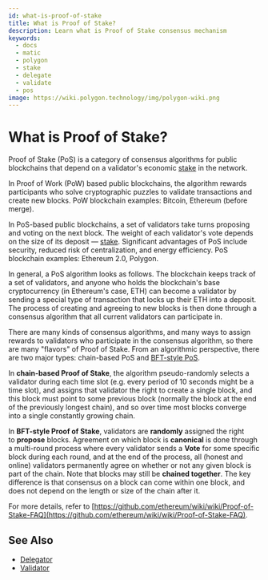 ```yaml
---
id: what-is-proof-of-stake
title: What is Proof of Stake?
description: Learn what is Proof of Stake consensus mechanism
keywords:
  - docs
  - matic
  - polygon
  - stake
  - delegate
  - validate
  - pos
image: https://wiki.polygon.technology/img/polygon-wiki.png
---
```


# What is Proof of Stake?

Proof of Stake (PoS) is a category of consensus algorithms for public blockchains that depend on a validator's economic [stake](/docs/maintain/glossary.md#staking) in the network.

In Proof of Work (PoW) based public blockchains, the algorithm rewards participants who solve cryptographic puzzles to validate transactions and create new blocks. PoW blockchain examples: Bitcoin, Ethereum (before merge).

In PoS-based public blockchains, a set of validators take turns proposing and voting on the next block. The weight of each validator's vote depends on the size of its deposit — [stake](/docs/maintain/glossary.md#staking). Significant advantages of PoS include security, reduced risk of centralization, and energy efficiency. PoS blockchain examples: Ethereum 2.0, Polygon.

In general, a PoS algorithm looks as follows. The blockchain keeps track of a set of validators, and anyone who holds the blockchain's base cryptocurrency (in Ethereum's case, ETH) can become a validator by sending a special type of transaction that locks up their ETH into a deposit. The process of creating and agreeing to new blocks is then done through a consensus algorithm that all current validators can participate in.

There are many kinds of consensus algorithms, and many ways to assign rewards to validators who participate in the consensus algorithm, so there are many "flavors" of Proof of Stake. From an algorithmic perspective, there are two major types: chain-based PoS and [BFT-style PoS](https://en.wikipedia.org/wiki/Byzantine_fault_tolerance).

In **chain-based Proof of Stake**, the algorithm pseudo-randomly selects a validator during each time slot (e.g. every period of 10 seconds might be a time slot), and assigns that validator the right to create a single block, and this block must point to some previous block (normally the block at the end of the previously longest chain), and so over time most blocks converge into a single constantly growing chain.

In **BFT-style Proof of Stake**, validators are **randomly** assigned the right to **propose** blocks. Agreement on which block is **canonical** is done through a multi-round process where every validator sends a **Vote** for some specific block during each round, and at the end of the process, all (honest and online) validators permanently agree on whether or not any given block is part of the chain. Note that blocks may still be **chained together**. The key difference is that consensus on a block can come within one block, and does not depend on the length or size of the chain after it.

For more details, refer to [https://github.com/ethereum/wiki/wiki/Proof-of-Stake-FAQ](https://github.com/ethereum/wiki/wiki/Proof-of-Stake-FAQ).

## See Also

* [Delegator](/docs/maintain/glossary.md#delegator)
* [Validator](/docs/maintain/glossary.md#validator)

